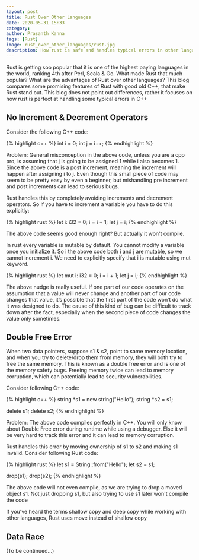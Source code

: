 ```yaml
---
layout: post
title: Rust Over Other Languages
date: 2020-05-31 15:33
category: 
author: Prasanth Kanna
tags: [Rust]
image: rust_over_other_languages/rust.jpg
description: How rust is safe and handles typical errors in other languages
---
```


Rust is getting soo popular that it is one of the highest paying languages in the world, ranking 4th after Perl, Scala & Go.
What made Rust that much popular? What are the advantages of Rust over other languages? This blog compares some promising
features of Rust with good old C++, that make Rust stand out. This blog does not point out differences, rather it focuses
on how rust is perfect at handling some typical errors in C++

## No Increment & Decrement Operators

Consider the following C++ code:

{% highlight c++ %}
int i = 0;
int j = i++;
{% endhighlight %}

Problem: General misconception in the above code, unless you are a cpp pro, is assuming that j is going to be assigned 1
while i also becomes 1. Since the above code is a post increment, meaning the increment will happen after assigning i to j.
Even though this small piece of code may seem to be pretty easy by even a beginner, but mishandling pre increment
 and post increments can lead to serious bugs.

Rust handles this by completely avoiding increments and decrement operators. So if you have to increment a variable you have to do this explicitly:

{% highlight rust %}
let i: i32 = 0;
i = i + 1;
let j = i;
{% endhighlight %}

The above code seems good enough right? But actually it won't compile.

In rust every variable is mutable by default. You cannot modify a variable once you initialize it. So i the above code
both i and j are mutable, so we cannot increment i. We need to explicitly specify that i is mutable using mut keyword.

{% highlight rust %}
let mut i: i32 = 0;
i = i + 1;
let j = i;
{% endhighlight %}

The above nudge is really useful. If one part of our code operates on the assumption that a value will never change and another part of our code changes that value, it’s possible that the first part of the code won’t do what it was designed to do. The cause of this kind of bug can be difficult to track down after the fact, especially when the second piece of code changes the value only sometimes.

## Double Free Error

When two data pointers, suppose s1 & s2, point to same memory location, and when you try to delete/drop them from memory, they will both try to free the same memory. This is known as a double free error and is one of the memory safety bugs. Freeing memory twice can lead to memory corruption, which can potentially lead to security vulnerabilities.

Consider following C++ code:

{% highlight c++ %}
string *s1 = new string("Hello");
string *s2 = s1;

delete s1;
delete s2;
{% endhighlight %}

Problem: The above code compiles perfectly in C++. You will only know about Double Free error during runtime while using a debugger.
Else it will be very hard to track this error and it can lead to memory corruption.

Rust handles this error by moving ownership of s1 to s2 and making s1 invalid. Consider following Rust code:

{% highlight rust %}
let s1 = String::from("Hello");
let s2 = s1;

drop(s1);
drop(s2);
{% endhighlight %}

The above code will not even compile, as we are trying to drop a moved object s1.
Not just dropping s1, but also trying to use s1 later won't compile the code

If you’ve heard the terms shallow copy and deep copy while working with other languages, Rust uses move instead of shallow copy

## Data Race

(To be continued...)
